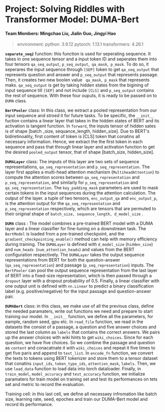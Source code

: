 # Project: Solving Riddles with Transformer Model: DUMA-Bert

#### Team Members: Mingchao Liu, Jialin Guo, Jingyi Hao

>  environment:
> python: 3.9.12
> pytorch: 1.13.1
> transformers: 4.26.1

**`separate_seq2`** function: this function is used for seperating sequence. It takes in one sequence tensor and a input token ID and seperates them into four tensors `qa_seq_output`, `p_seq_output`,` qa_mask`,` p_mask`. To do so, it seperares the input sequence through `[SEP]` token to get `qa_seq_output` that represents question and answer and `p_seq_output` that represents passage. Then, it creates two new boolen value ` qa_mask`,` p_mask` that represents maks. `qa_seq_output` is get by taking hidden states from the bigining of input sequence till `[SEP]` and not include `[CLS]` and `p_seq_output` contains the rest of sequence. With these four ouputs, it is ready to be passed on to `DUMA` class.



**`BertPooler`** class: In this class, we extract a pooled representation from our input sequence and stroed it for future tasks. To be specific, the `__init__` fuction contains a linear layer that takes in the hidden states of BERT and its activation is tangent function. In `forward`, the inputs tensor of hidden sates is of shape [batch _size, sequance_length, hidden_size]. Due to BERT's bidiretinoality, first content of token is [CLS] token that conatins all necessary information. Hence, we extract the the first token in each sequence and pass that through linear layer and activation function to get the desired `pooled_output` tensor, that of shape [batch_size, hidden_size].



**`DUMALayer`** class: The imputs of this layer are two sets of sequence representations, `qa_seq_representation` and `p_seq_representation`. The layer first applies a multi-head attention mechanism (`MultiheadAttention`) to compute the attention scores between `qa_seq_representation` and `p_seq_representation`, and similarly for `p_seq_representation` and `qa_seq_representation`. The `key_padding_mask` parameters are used to mask certain tokens in the input sequences during the attention calculation. The output of the layer. a tuple of two tensors, `enc_output_qa` and `enc_output_p`, is the attention output for the `qa_seq_representation` and `p_seq_representation` respectively, which are tensors that are permuted to their original shape of `batch_size, sequence_length, d_model_size` .



**`DUMA`** class : The model combines a pre-trained BERT model with a DUMA layer and a linear classifier for fine-tuning on a downstream task. The `BertModel` is loaded from a pre-trained checkpoint, and the `gradient_checkpointing_enable()` method can help with memory efficiency during training. The `DUMALayer` is defined with `d_model_size` (`hidden_size`) and `num_heads `(`num_attention_heads`) and  values from the BERT configuration respectively. The `DUMALayer` takes the output sequence representations from BERT for both the question-answer (`qa_seq_representation`) and passage (`p_seq_representation`) inputs. The `BertPooler` can pool the output sequence representation from the last layer of BERT into a fixed-size representation, which is then passed through a `dropout` layer with a dropout probability of 0.5. Finally, a linear classifier with one output unit is defined with `nn.Linear` to predict a binary classification label (e.g. positive/negative) for the input passage and question-answer pair.



**`DUMABert`** class: in this class, we make use of all the previous class, define the needed paramaters, write out functions we need and prepare to start training our model. In `__init__` function, we define all the parameters, for eample, random seed, gpu etc. In `read_file` function, we read in the datasets the consist of a passage, a question and five answer choices and stored the last column as `labels` that contains the correct answers. We pairs up the answer choices with wiki hints to get `wiki_choices`. Since for each question, we have five choices.  So we combine the passage and question as `content` and conacatnate it with `wiki_choices` and repeat it five times to get five paris and append to `text_list`. In `encode_fn` function, we convert the texts to tokens using BERT tokenizer and store them to a tensor dataset that conatins `input_ids`, `token_type_ids`, `attention_mask`, `labels`. Then, we use `load_data` function to load data into torch dataloader. Finally, in `train_model`, `model_accuracy` and `test_accuracy` function, we initialize paramaters for  train model on training set and test its performances on tets set and metric to record the evaluation.



Training cell: in this last cell, we define all necessaey infromation like batch size, learning rate, seed, epoches and train our DUMA-Bert model and record its performance.

